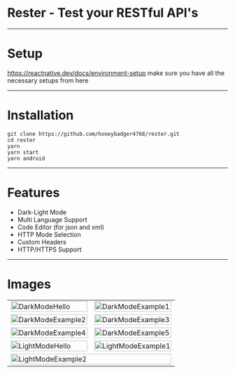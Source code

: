 # Rester - Test your RESTful API's

---

# Setup

https://reactnative.dev/docs/environment-setup make sure you have all the necessary setups from here

---

# Installation

```shell
git clone https://github.com/honeybadger4768/rester.git
cd rester
yarn
yarn start
yarn android
```

---

# Features

* Dark-Light Mode
* Multi Language Support
* Code Editor (for json and xml)
* HTTP Mode Selection
* Custom Headers
* HTTP/HTTPS Support

---

# Images

<table style="width: 100%; border-collapse: collapse;">
  <tr>
    <td style="width: 50%;">
      <img src="https://github.com/honeybadger4768/rester/blob/master/.github/images/DarkModeHello.png?raw=true" alt="DarkModeHello" style="width: 100%;">
    </td>
    <td style="width: 50%;">
      <img src="https://github.com/honeybadger4768/rester/blob/master/.github/images/DarkModeExample1.png?raw=true" alt="DarkModeExample1" style="width: 100%;">
    </td>
  </tr>
  <tr>
    <td style="width: 50%;">
      <img src="https://github.com/honeybadger4768/rester/blob/master/.github/images/DarkModeExample2.png?raw=true" alt="DarkModeExample2" style="width: 100%;">
    </td>
    <td style="width: 50%;">
      <img src="https://github.com/honeybadger4768/rester/blob/master/.github/images/DarkModeExample3.png?raw=true" alt="DarkModeExample3" style="width: 100%;">
    </td>
  </tr>
  <tr>
    <td style="width: 50%;">
      <img src="https://github.com/honeybadger4768/rester/blob/master/.github/images/DarkModeExample4.png?raw=true" alt="DarkModeExample4" style="width: 100%;">
    </td>
    <td style="width: 50%;">
      <img src="https://github.com/honeybadger4768/rester/blob/master/.github/images/DarkModeExample5.png?raw=true" alt="DarkModeExample5" style="width: 100%;">
    </td>
  </tr>
  <tr>
    <td style="width: 50%;">
      <img src="https://github.com/honeybadger4768/rester/blob/master/.github/images/LightModeHello.png?raw=true" alt="LightModeHello" style="width: 100%;">
    </td>
    <td style="width: 50%;">
      <img src="https://github.com/honeybadger4768/rester/blob/master/.github/images/LightModeExample1.png?raw=true" alt="LightModeExample1" style="width: 100%;">
    </td>
  </tr>
  <tr>
    <td colspan="2" style="width: 100%;">
      <img src="https://github.com/honeybadger4768/rester/blob/master/.github/images/LightModeExample2.png?raw=true" alt="LightModeExample2" style="width: 100%;">
    </td>
  </tr>
</table>
